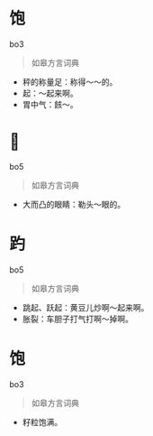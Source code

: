 # 饱
bo3
> 如皋方言词典
- 秤的称量足：称得～～的。
- 起：～起来啊。
- 胃中气：䬵～。

# 𥄹
bo5
> 如皋方言词典
- 大而凸的眼睛：勒头～眼的。

# 趵
bo5
> 如皋方言词典
- 跳起、跃起：黄豆儿炒啊～起来啊。
- 胀裂：车胆子打气打啊～掉啊。

# 饱
bo3
> 如皋方言词典
- 籽粒饱满。
